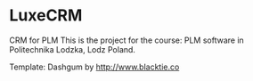 # LuxeCRM
CRM for PLM
This is the project for the course: PLM software in Politechnika Lodzka, Lodz Poland.

Template: Dashgum by http://www.blacktie.co
